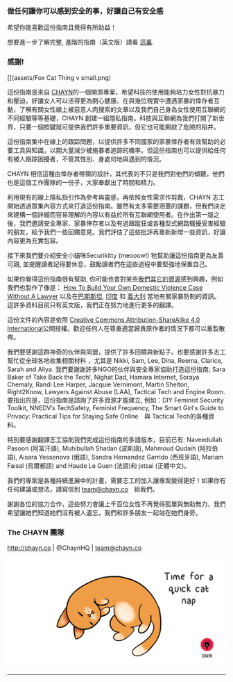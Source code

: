 ### 做任何讓你可以感到安全的事，好讓自己有安全感

希望你能喜歡這份指南且覺得有所助益！ 

想要進一步了解完整, 進階的指南（英文版）請看 [這裏](https://chayn.gitbooks.io/advanced-diy-privacy-for-every-woman/content/).


### 感謝!

[](assets/Fox Cat Thing v small.png)

這份指南是來自 [CHAYN](http://chayn.co)的一個開源專案，希望科技的使用能夠培力女性對抗暴力和壓迫，好讓女人可以活得更為開心健康。在與幾位現實中遭遇家暴的倖存者互動，了解有關女性線上被惡意人肉搜索的文章以及我們自己身為女性使用互聯網的不同經驗等等基礎，CHAYN 創建一組隱私指南。科技與互聯網為我們打開了新世界，只要一個按鍵就可提供我們許多重要資訊，但它也可能開啟了危險的陷井。 

這份指南集中在線上的跟踪問題，以提供許多不同國家的家暴倖存者有效幫助的必要工具與知識，以期大量減少被施暴者追踪的機率。但這份指南也可以提供給任何有被人跟踪困擾者，不管其性別、身處何地與遇到的情況。

CHAYN 相信這種由倖存者帶領的設計，其代表的不只是我們對他們的傾聽，他們也是這個工作團隊的一份子，大家奉獻出了時間和精力。

利用現有的線上隱私指引作為參考與靈感，再依照女性需求作剪裁，CHAYN 志工開始透過眾集內容方式來打造這份指南。雖然有太多需要涵蓋的課題，但我們決定來建構一個詳細而容易理解的內容以有益於所有互聯網使用者。在作出第一版之後，我們邀請安全專家、家暴倖存者以及有過跟蹤狂或各種型式網路騷擾受害經驗的朋友，給予我們一些回饋意見。我們評估了這些批評再重新新增一些資訊，好讓內容更為充實包容。
	

接下來我們要介紹安全小貓咪Securikitty (meooow!) 牠幫助讓這份指南更為友善可親, 並提醒讀者記得要休息，鼓勵讀者們在這些過程中要堅強地保重自己。

如果你覺得這份指南很有幫助, 你可能也會對某些[我們其它的資源](http://chayn.co/tools/)感到興趣，例如我們也製作了像是： [How To Build Your Own Domestic Violence Case Without A Lawyer](http://chayn.co/how-to-build-your-own-case/) 以及在[巴期斯坦](http://chaynpakistan.org/), [印度](http://chaynindia.com/) 和 [義大利](http://chaynitalia.org/) 當地有關家暴防制的資訊。這許多資料目前只有英文版，我們正在努力地進行更多的翻譯。

這份文件的內容是依照 [Creative Commons Attribution-ShareAlike 4.0 International](http://creativecommons.org/licenses/by-sa/4.0/)公開授權。歡迎任何人在尊重適當歸責原作者的情況下都可以重製散佈。 

我們要感謝這群神奇的伙伴與同盟，提供了許多回饋與新點子。也要感謝許多志工幫忙從全球各地收集相關材料 ，尤其是 Nikki, Sam, Lee, Dina, Reema, Clarice, Sarah and Aliya. 我們要謝謝許多NGO的伙伴與安全專家協助打造這份指南; Sara Baker of Take Back the Tech!, Nighat Dad, Hamara Internet, Soraya Chemaly, Randi Lee Harper, Jacquie Vernimont, Martin Shelton, Right2Know, Lawyers Against Abuse (LAA), Tactical Tech and Engine Room. 要指出的是，這份指南是諮詢了許多資源才能建立, 例如：DIY Feminist Security Toolkit, NNEDV’s TechSafety, Feminist Frequency, The Smart Girl's Guide to Privacy: Practical Tips for Staying Safe Online　與 Tactical Tech的各種資料。

特別要感謝翻譯志工協助我們完成這份指南的多語版本，目前已有: Naveedullah Pasoon (阿富汗語), Muhibullah Shadan (波斯語), Mahmoud Qudaih (阿拉伯語), Aisara Yessenova (俄語), Sandra Hernandez Garrido (西班牙語), Mariam Faisal (烏爾都語) and Haude Le Guen (法語)和 jxtsai (正體中文)。 

我們的專案是各種持續進展中的計畫，需要志工的加入讓專案變得更好！如果你有任何建議或想法，請寫信到 team@chayn.co　給我們。

謝謝各位的協力合作，這些努力會讓上千百位女性不再覺得孤單與無助無力，我們希望讓她們知道她們沒有被人遺忘，我們和許多朋友一起站在她們身旁。

### The CHAYN 團隊

http://chayn.co | @ChaynHQ | team@chayn.co







![](assets/Cat-nap--medium.gif)

---



